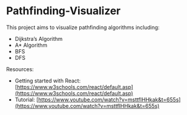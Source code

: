 # Pathfinding-Visualizer

This project aims to visualize pathfinding algorithms including:
- Dijkstra’s Algorithm
- A* Algorithm
- BFS 
- DFS







Resources: 
- Getting started with React:
[https://www.w3schools.com/react/default.asp](https://www.w3schools.com/react/default.asp)
- Tutorial:
[https://www.youtube.com/watch?v=msttfIHHkak&t=655s](https://www.youtube.com/watch?v=msttfIHHkak&t=655s)

